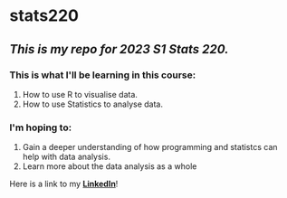 # stats220

## *This is my repo for 2023 S1 Stats 220.*

### This is what I'll be learning in this course:
1. How to use R to visualise data.
2. How to use Statistics to analyse data.

### I'm hoping to:
1. Gain a deeper understanding of how programming and statistcs can help with data analysis.
2. Learn more about the data analysis as a whole

Here is a link to my **[LinkedIn](https://www.linkedin.com/in/yvonne-liew-25b6131b3/)**!
